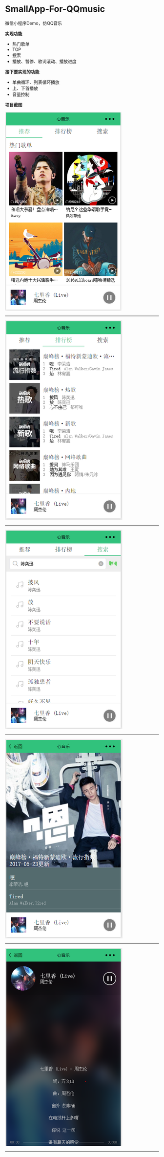 # SmallApp-For-QQmusic
微信小程序Demo，仿QQ音乐

**实现功能**
- 热门歌单
- TOP
- 搜索
- 播放、暂停、歌词滚动、播放进度

**接下要实现的功能**

- 单曲循环、列表循环播放
- 上、下首播放
- 音量控制


**项目截图**

![Alt text](https://github.com/wangjx0212/GitImage/blob/master/Image/H5-music-1.PNG)
_______________________________

![Alt text](https://github.com/wangjx0212/GitImage/blob/master/Image/H5-music-2.PNG)
_______________________________

![Alt text](https://github.com/wangjx0212/GitImage/blob/master/Image/H5-music-3.PNG)
_______________________________

![Alt text](https://github.com/wangjx0212/GitImage/blob/master/Image/H5-music-4.PNG)
_______________________________

![Alt text](https://github.com/wangjx0212/GitImage/blob/master/Image/H5-music-5.PNG)
_______________________________
